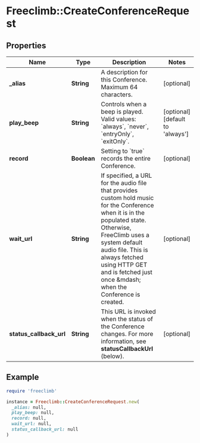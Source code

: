 # Freeclimb::CreateConferenceRequest

## Properties

| Name | Type | Description | Notes |
| ---- | ---- | ----------- | ----- |
| **_alias** | **String** | A description for this Conference. Maximum 64 characters. | [optional] |
| **play_beep** | **String** | Controls when a beep is played. Valid values: &#x60;always&#x60;, &#x60;never&#x60;, &#x60;entryOnly&#x60;, &#x60;exitOnly&#x60;. | [optional][default to &#39;always&#39;] |
| **record** | **Boolean** | Setting to &#x60;true&#x60; records the entire Conference. | [optional] |
| **wait_url** | **String** | If specified, a URL for the audio file that provides custom hold music for the Conference when it is in the populated state. Otherwise, FreeClimb uses a system default audio file. This is always fetched using HTTP GET and is fetched just once &amp;mdash; when the Conference is created. | [optional] |
| **status_callback_url** | **String** | This URL is invoked when the status of the Conference changes. For more information, see **statusCallbackUrl** (below). | [optional] |

## Example

```ruby
require 'freeclimb'

instance = Freeclimb::CreateConferenceRequest.new(
  _alias: null,
  play_beep: null,
  record: null,
  wait_url: null,
  status_callback_url: null
)
```

